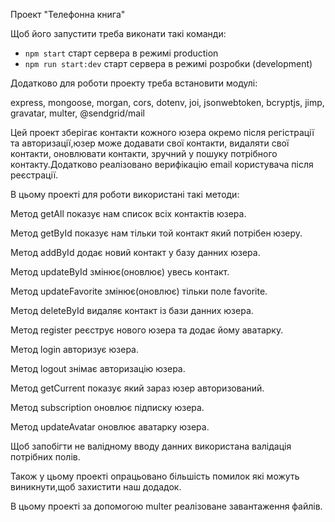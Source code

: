 Проект "Телефонна книга"

Щоб його запустити треба виконати такі команди:

- `npm start` старт сервера в режимі production
- `npm run start:dev` старт сервера в режимі розробки (development)

Додатково для роботи проекту треба встановити модулі:

express, mongoose, morgan, cors, dotenv, joi, jsonwebtoken, bcryptjs, jimp, gravatar, multer,
@sendgrid/mail

Цей проект зберігає контакти кожного юзера окремо після регістрації та авторизації,юзер може
додавати свої контакти, видаляти свої контакти, оновлювати контакти, зручний у пошуку потрібного
контакту.Додатково реалізовано верифікацію email користувача після реєстрації.

В цьому проекті для роботи використані такі методи:

Метод getAll показує нам список всіх контактів юзера.

Метод getById показує нам тільки той контакт який потрібен юзеру.

Метод addById додає новий контакт у базу данних юзера.

Метод updateById змінює(оновлює) увесь контакт.

Метод updateFavorite змінює(оновлює) тільки поле favorite.

Метод deleteById видаляє контакт із бази данних юзера.

Метод register реєструє нового юзера та додає йому аватарку.

Метод login авторизує юзера.

Метод logout знімає авторизацію юзера.

Метод getCurrent показує який зараз юзер авторизований.

Метод subscription оновлює підписку юзера.

Метод updateAvatar оновлює аватарку юзера.

Щоб запобігти не валідному вводу данних використана валідація потрібних полів.

Також у цьому проекті опрацьовано більшість помилок які можуть виникнути,щоб захистити наш додадок.

В цьому проекті за допомогою multer реалізоване завантаження файлів.

